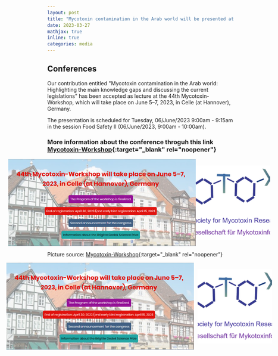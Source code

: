 ```yaml
---
layout: post
title: "Mycotoxin contamination in the Arab world will be presented at the 44th Mycotoxin-Workshop in Celle (at Hannover), Germany"
date: 2023-03-27
mathjax: true
inline: true
categories: media
---
```


## Conferences

Our contribution entitled "Mycotoxin contamination in the Arab world: Highlighting the main knowledge gaps and discussing the current legislations" has been accepted as lecture 
at the 44th Mycotoxin-Workshop, which will take place on June 5–7, 2023, in Celle (at Hannover), Germany.

The presentation is scheduled for Tuesday, 06/June/2023 9:00am - 9:15am in the session Food Safety II (06/June/2023, 9:00am - 10:00am).

### More information about the conference  throguh this link [Mycotoxin-Workshop](https://www.mycotoxin-workshop.eu/){:target="_blank" rel="noopener"}

<div class="image-container">
  <img class="conferences" src="/images/2023_03_27.png" alt="Conferences">
  <img class="conferences-image" src="/images/2023_03_27(2).png" alt="Conferences">
</div>

Picture source: [Mycotoxin-Workshop](https://www.mycotoxin-workshop.eu/){:target="_blank" rel="noopener"}

<style>
.image-container {
  display: flex;
  justify-content: center;
  align-items: center;
}

.conferences-image {
  width: 200px;
  height: 200px;
  object-fit: cover;
  margin-right: 10px;
}
</style>





<div class="image-container">
  <img class="conferences" src="/images/2023_03_27.png" alt="Conferences">
  <img class="conferences-image" src="/images/2023_03_27(2).png" alt="Conferences" style="margin-left: 10px;">
</div>

<style>
.image-container {
  display: flex;
  justify-content: center;
  align-items: center;
}

.conferences-image {
  width: 200px;
  height: 200px;
  object-fit: cover;
}
</style>

